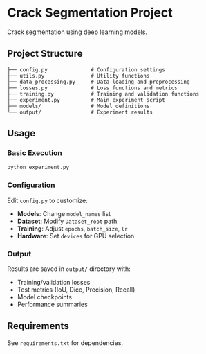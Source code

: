 # Crack Segmentation Project

Crack segmentation using deep learning models.

## Project Structure

```
├── config.py              # Configuration settings
├── utils.py               # Utility functions
├── data_processing.py     # Data loading and preprocessing
├── losses.py              # Loss functions and metrics
├── training.py            # Training and validation functions
├── experiment.py          # Main experiment script
├── models/                # Model definitions
└── output/                # Experiment results
```

## Usage

### Basic Execution

```bash
python experiment.py
```

### Configuration

Edit `config.py` to customize:

- **Models**: Change `model_names` list
- **Dataset**: Modify `Dataset_root` path
- **Training**: Adjust `epochs`, `batch_size`, `lr`
- **Hardware**: Set `devices` for GPU selection

### Output

Results are saved in `output/` directory with:
- Training/validation losses
- Test metrics (IoU, Dice, Precision, Recall)
- Model checkpoints
- Performance summaries

## Requirements

See `requirements.txt` for dependencies. 